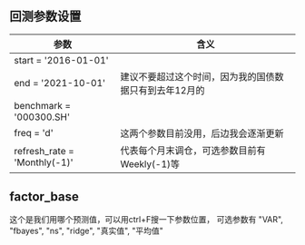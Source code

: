 # 

## 回测参数设置
| 参数 | 含义 |
| --- | --- |
|start = '2016-01-01' |
|end = '2021-10-01' | 建议不要超过这个时间，因为我的国债数据只有到去年12月的
|benchmark = '000300.SH' |
|freq = 'd' | 这两个参数目前没用，后边我会逐渐更新
|refresh_rate = 'Monthly(-1)' | 代表每个月末调仓，可选参数目前有Weekly(-1)等

## factor_base
这个是我们用哪个预测值，可以用ctrl+F搜一下参数位置，
可选参数有 "VAR", "fbayes", "ns", "ridge", "真实值", "平均值"
